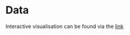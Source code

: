 # Data

Interactive visualisation can be found via the [link](https://colab.research.google.com/drive/1AH3YzZQBZ9nz9rAMpoxvdNlFP8GqKqJo?usp=sharing)